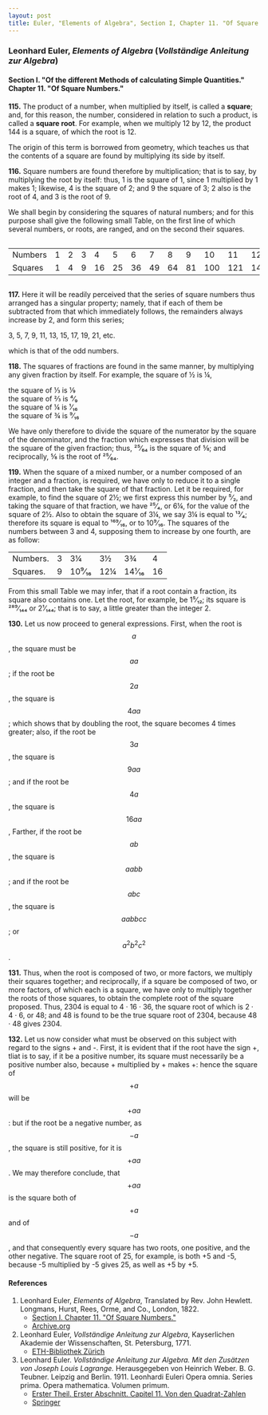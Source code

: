 ```yaml
---
layout: post
title: Euler, "Elements of Algebra", Section I, Chapter 11. "Of Square Numbers."
---
```


### Leonhard Euler, *Elements of Algebra* (*Vollständige Anleitung zur Algebra*)

#### Section I. "Of the different Methods of calculating Simple Quantities." Chapter 11. "Of Square Numbers."

**115.** The product of a number, when multiplied by
itself, is called a **square**; and, for this reason, the number,
considered in relation to such a product, is called a **square
root**. For example, when we multiply 12 by 12, the product
144 is a square, of which the root is 12.

The origin of this term is borrowed from geometry, which
teaches us that the contents of a square are found by multiplying its side by itself.

**116.** Square numbers are found therefore by multiplication;
that is to say, by multiplying the root by itself: thus,
1 is the square of 1, since 1 multiplied by 1 makes 1; likewise,
4 is the square of 2; and 9 the square of 3; 2 also is
the root of 4, and 3 is the root of 9.

We shall begin by considering the squares of natural
numbers; and for this purpose shall give the following small
Table, on the first line of which several numbers, or roots,
are ranged, and on the second their squares.

<div style="overflow-x:auto;">

<table>
  <tr>
    <td>Numbers</td>
    <td>1</td>
    <td>2</td>
    <td>3</td>
    <td>4</td>
    <td>5</td>
    <td>6</td>
    <td>7</td>
    <td>8</td>
    <td>9</td>
    <td>10</td>
    <td>11</td>
    <td>12</td>
    <td>13</td>
  </tr>
  <tr>
    <td>Squares</td>
    <td>1</td>
    <td>4</td>
    <td>9</td>
    <td>16</td>
    <td>25</td>
    <td>36</td>
    <td>49</td>
    <td>64</td>
    <td>81</td>
    <td>100</td>
    <td>121</td>
    <td>144</td>
    <td>169</td>
  </tr>
</table>
    
</div>

**117.** Here it will be readily perceived that the series of
square numbers thus arranged has a singular property;
namely, that if each of them be subtracted from that which
immediately follows, the remainders always increase by 2,
and form this series;

3, 5, 7, 9, 11, 13, 15, 17, 19, 21, etc.

which is that of the odd numbers.

**118.** The squares of fractions are found in the same
manner, by multiplying any given fraction by itself. For
example, the square of ½ is ¼,

the square of ⅓ is ⅑  
the square of ⅔ is ⁴⁄₉  
the square of ¼ is ¹⁄₁₆  
the square of ¾ is ⁹⁄₁₆

We have only therefore to divide the square of the
numerator by the square of the denominator, and the
fraction which expresses that division will be the square of
the given fraction; thus, ²⁵⁄₆₄ is the square of ⅝; and reciprocally,
⅝ is the root of ²⁵⁄₆₄.

**119.** When the square of a mixed number, or a number
composed of an integer and a fraction, is required, we have
only to reduce it to a single fraction, and then take the
square of that fraction. Let it be required, for example, to
find the square of 2½; we first express this number by ⁵⁄₂,
and taking the square of that fraction, we have ²⁵⁄₄, or 6¼,
for the value of the square of 2½. Also to obtain the square
of 3¼, we say 3¼ is equal to ¹³⁄₄; therefore its square is equal
to ¹⁶⁹⁄₁₆, or to 10⁹⁄₁₆. The squares of the numbers between
3 and 4, supposing them to increase by one fourth, are as
follow:

<table>
  <tr>
    <td>Numbers.</td>
    <td>3</td>
    <td>3¼</td>
    <td>3½</td>
    <td>3¾</td>
    <td>4</td>
  </tr>
  <tr>
    <td>Squares.</td>
    <td>9</td>
    <td>10⁹⁄₁₆</td>
    <td>12¼</td>
    <td>14¹⁄₁₆</td>
    <td>16</td>
  </tr>
</table>

From this small Table we may infer, that if a root contain
a fraction, its square also contains one. Let the root, for
example, be 1⁵⁄₁₂; its square is ²⁸⁹⁄₁₄₄ or 2¹⁄₁₄₄; that is to say,
a little greater than the integer 2.

**130.** Let us now proceed to general expressions. First,
when the root is $$a$$, the square must be $$aa$$; if the root be
$$2a$$, the square is $$4aa$$; which shows that by doubling the
root, the square becomes 4 times greater; also, if the root
be $$3a$$, the square is $$9aa$$; and if the root be $$4a$$, the square
is $$16aa$$, Farther, if the root be $$ab$$, the square is $$aabb$$; and
if the root be $$abc$$, the square is $$aabbcc$$; or $$a^2b^2c^2$$.

**131.** Thus, when the root is composed of two, or more
factors, we multiply their squares together; and reciprocally,
if a square be composed of two, or more factors, of which
each is a square, we have only to multiply together the
roots of those squares, to obtain the complete root of the
square proposed. Thus, 2304 is equal to 4 · 16 · 36,
the square root of which is 2 · 4 · 6, or 48; and 48 is
found to be the true square root of 2304, because 48 · 48
gives 2304.

**132.** Let us now consider what must be observed on this
subject with regard to the signs + and -. First, it is
evident that if the root have the sign +, tliat is to say, if it
be a positive number, its square must necessarily be a positive
number also, because + multiplied by + makes +: hence
the square of $$+a$$ will be $$+aa$$: but if the root be a negative
number, as $$-a$$, the square is still positive, for it is $$+aa$$.
We may therefore conclude, that $$+aa$$ is the square both of
$$+a$$ and of $$-a$$, and that consequently every square has two
roots, one positive, and the other negative. The square root
of 25, for example, is both +5 and -5, because -5 multiplied by -5 gives 25,
as well as +5 by +5.

#### References

1. Leonhard Euler, *Elements of Algebra*, Translated by Rev. John Hewlett. Longmans, Hurst, Rees, Orme, and Co., London, 1822.
    - [Section I. Chapter 11. "Of Square Numbers."](/assets/euler/en/I-11.pdf)
    - [Archive.org](https://archive.org/details/elementsofalgebr00euleuoft/)
3. Leonhard Euler, *Vollständige Anleitung zur Algebra*, Kayserlichen Akademie der Wissenschaften, St. Petersburg, 1771.
    - [ETH-Bibliothek Zürich](https://doi.org/10.3931/e-rara-9093)
2. Leonhard Euler. *Vollständige Anleitung zur Algebra. Mit den Zusätzen von Joseph Louis Lagrange.* Herausgegeben von Heinrich Weber. B. G. Teubner. Leipzig and Berlin. 1911. Leonhardi Euleri Opera omnia. Series prima. Opera mathematica. Volumen primum.
    - [Erster Theil. Erster Abschnitt. Capitel 11. Von den Quadrat-Zahlen](/assets/euler/de/I-I-11.pdf)
    - [Springer](https://link.springer.com/book/9783764314002)